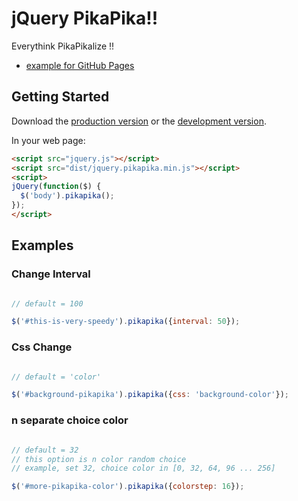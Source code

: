 # jQuery PikaPika!!

Everythink PikaPikalize !!

- [example for GitHub Pages](http://esehara.github.io/jquery-pikapika/)

## Getting Started

Download the [production version][min] or the [development version][max].

[min]: https://raw.githubusercontent.com/esehara/jquery-pikapika/master/dist/jquery.jquery-rainbow.min.js
[max]: https://raw.githubusercontent.com/esehara/jquery-pikapika/master/dist/jquery.jquery-rainbow.js

In your web page:

```html
<script src="jquery.js"></script>
<script src="dist/jquery.pikapika.min.js"></script>
<script>
jQuery(function($) {
  $('body').pikapika();
});
</script>
```

## Examples

### Change Interval


```javascript

// default = 100

$('#this-is-very-speedy').pikapika({interval: 50});
```

### Css Change

```javascript

// default = 'color'

$('#background-pikapika').pikapika({css: 'background-color'});
```

### n separate choice color

```javascript

// default = 32
// this option is n color random choice
// example, set 32, choice color in [0, 32, 64, 96 ... 256]

$('#more-pikapika-color').pikapika({colorstep: 16});
```
